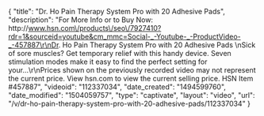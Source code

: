 {
    "title": "Dr. Ho Pain Therapy System Pro with 20 Adhesive Pads",
    "description": "For More Info or to Buy Now: http:\/\/www.hsn.com\/products\/seo\/7927410?rdr=1&sourceid=youtube&cm_mmc=Social-_-Youtube-_-ProductVideo-_-457887\r\nDr. Ho Pain Therapy System Pro with 20 Adhesive Pads \nSick of sore muscles? Get temporary relief with this handy device. Seven stimulation modes make it easy to find the perfect setting for your...\r\nPrices shown on the previously recorded video may not represent the current price.  View hsn.com to view the current selling price. HSN Item #457887",
    "videoid": "112337034",
    "date_created": "1494599760",
    "date_modified": "1504059757",
    "type": "captivate",
    "layout": "video",
    "url": "\/v\/dr-ho-pain-therapy-system-pro-with-20-adhesive-pads\/112337034"
}